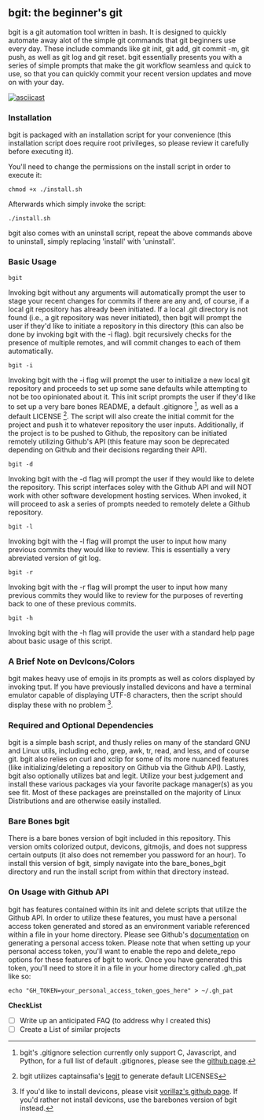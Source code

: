 ## bgit: the beginner's git

bgit is a git automation tool written in bash. It is designed to quickly automate away alot of the simple git commands that git beginners use every day. These include commands like git init, git add, git commit -m, git push, as well as git log and git reset. bgit essentially presents you with a series of simple prompts that make the git workflow seamless and quick to use, so that you can quickly commit your recent version updates and move on with your day.

[![asciicast](https://asciinema.org/a/524975.svg)](https://asciinema.org/a/524975)

### Installation

bgit is packaged with an installation script for your convenience (this installation script does require root privileges, so please review it carefully before executing it).

You'll need to change the permissions on the install script in order to execute it:

`chmod +x ./install.sh`

Afterwards which simply invoke the script:

`./install.sh`

bgit also comes with an uninstall script, repeat the above commands above to uninstall, simply replacing 'install' with 'uninstall'.

### Basic Usage

`bgit`

Invoking bgit without any arguments will automatically prompt the user to stage your recent changes for commits if there are any and, of course, if a local git repository has already been initiated. If a local .git directory is not found (i.e., a git repository was never initiated), then bgit will prompt the user if they'd like to initiate a repository in this directory (this can also be done by invoking bgit with the -i flag). bgit recursively checks for the presence of multiple remotes, and will commit changes to each of them automatically.

`bgit -i`

Invoking bgit with the -i flag will prompt the user to initialize a new local git repository and proceeds to set up some sane defaults while attempting to not be too opinionated about it. This init script prompts the user if they'd like to set up a very bare bones README, a default .gitignore [^1], as well as a default LICENSE [^2]. The script will also create the initial commit for the project and push it to whatever repository the user inputs. Additionally, if the project is to be pushed to Github, the repository can be initiated remotely utilizing Github's API (this feature may soon be deprecated depending on Github and their decisions regarding their API).

`bgit -d`

Invoking bgit with the -d flag will prompt the user if they would like to delete the repository. This script interfaces soley with the Github API and will NOT work with other software development hosting services. When invoked, it will proceed to ask a series of prompts needed to remotely delete a Github repository.

`bgit -l`

Invoking bgit with the -l flag will prompt the user to input how many previous commits they would like to review. This is essentially a very abreviated version of git log.

`bgit -r`

Invoking bgit with the -r flag will prompt the user to input how many previous commits they would like to review for the purposes of reverting back to one of these previous commits.

`bgit -h`

Invoking bgit with the -h flag will provide the user with a standard help page about basic usage of this script.

### A Brief Note on DevIcons/Colors

bgit makes heavy use of emojis in its prompts as well as colors displayed by invoking tput. If you have previously installed devicons and have a terminal emulator capable of displaying UTF-8 characters, then the script should display these with no problem [^3].

### Required and Optional Dependencies

bgit is a simple bash script, and thusly relies on many of the standard GNU and Linux utils, including echo, grep, awk, tr, read, and less, and of course git. bgit also relies on curl and xclip for some of its more nuanced features (like initializing/deleting a repository on Github via the Github API). Lastly, bgit also optionally utilizes bat and legit. Utilize your best judgement and install these various packages via your favorite package manager(s) as you see fit. Most of these packages are preinstalled on the majority of Linux Distributions and are otherwise easily installed.

### Bare Bones bgit

There is a bare bones version of bgit included in this repository. This version omits colorized output, devicons, gitmojis, and does not suppress certain outputs (it also does not remember you password for an hour). To install this version of bgit, simply navigate into the bare_bones_bgit directory and run the install script from within that directory instead.

### On Usage with Github API

bgit has features contained within its init and delete scripts that utilize the Github API. In order to utilize these features, you must have a personal access token generated and stored as an environment variable referenced within a file in your home directory. Please see Github's [documentation](https://docs.github.com/en/authentication/keeping-your-account-and-data-secure/creating-a-personal-access-token) on generating a personal access token. Please note that when setting up your personal access token, you'll want to enable the repo and delete_repo options for these features of bgit to work. Once you have generated this token, you'll need to store it in a file in your home directory called .gh_pat like so:

`echo "GH_TOKEN=your_personal_access_token_goes_here" > ~/.gh_pat`

__CheckList__

- [ ] Write up an anticipated FAQ (to address why I created this)
- [ ] Create a List of similar projects

[^1]: bgit's .gitignore selection currently only support C, Javascript, and Python, for a full list of default .gitignores, please see the [github page](https://github.com/github/gitignore).

[^2]: bgit utilizes captainsafia's [legit](https://github.com/captainsafia/legit) to generate default LICENSES

[^3]: If you'd like to install devicons, please visit [vorillaz's github page](https://github.com/vorillaz/devicons). If you'd rather not install devicons, use the barebones version of bgit instead.
